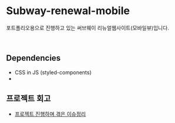 # Subway-renewal-mobile

포트폴리오용으로 진행하고 있는 써브웨이 리뉴얼웹사이트(모바일뷰)입니다.

<br/>

## Dependencies

- CSS in JS (styled-components)
-

## 프로젝트 회고
- [프로젝트 진행하며 겪은 이슈정리](https://github.com/sukyoungshin/TIL/blob/main/Note/subway-renewal-mobile.md)
